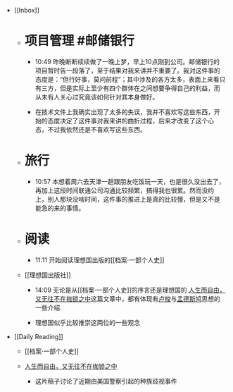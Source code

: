 - [[Inbox]]
	 - # 项目管理  #邮储银行
		 - 10:49 昨晚断断续续做了一晚上梦，早上10点刚到公司。邮储银行的项目暂时告一段落了，至于结果对我来讲并不重要了。我对这件事的态度是：“但行好事，莫问前程”；其中涉及的各方太多，表面上来看只有三方，但是实际上至少有四个群体在之间想要争得自己的利益，而从未有人关心过究竟该如何针对其本身做好。

		 - 在技术文件上我确实出现了太多的失误，我并不喜欢写这些东西，开始的态度决定了这件事对我来讲的曲折过程，后来才改变了这个心态，不过我依然还是不喜欢写这些东西。

	 - # 旅行
		 - 10:57 本想着周六去天津一趟跟朋友吃饭玩一天，也是很久没出去了，再加上这段时间联通公司沟通比较频繁，搞得我也很累。然而没约上，别人那块没啥时间，这件事的推进上是真的比较慢，但是又不是能急的来的事情。

	 - # 阅读
		 - 11:11 开始阅读理想国出版的[[档案·一部个人史]]

	 - [[理想国出版社]]
		 - 14:09 无论是从[[档案·一部个人史]]的序言还是理想国的 [人生而自由，又无往不在枷锁之中](https://mp.weixin.qq.com/s/3NGG3FgET0P9zadT6wvvTg)这篇文章中，都有体现有[卢梭](https://zh.wikipedia.org/wiki/%E8%AE%A9-%E9%9B%85%E5%85%8B%C2%B7%E5%8D%A2%E6%A2%AD)与[孟德斯鸠](https://zh.wikipedia.org/wiki/%E5%AD%9F%E5%BE%B7%E6%96%AF%E9%B8%A0)思想的一些介绍.

		 - 理想国似乎比较推崇这两位的一些观念

- [[Daily Reading]]
	 - [[档案·一部个人史]]

	 - [人生而自由，又无往不在枷锁之中](https://mp.weixin.qq.com/s/3NGG3FgET0P9zadT6wvvTg)
		 - 这片稿子讨论了近期由美国警察引起的种族歧视事件
